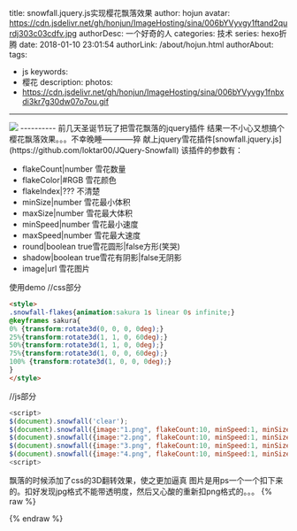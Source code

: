 title: snowfall.jquery.js实现樱花飘落效果
author: hojun
avatar: https://cdn.jsdelivr.net/gh/honjun/ImageHosting/sina/006bYVyvgy1ftand2qurdj303c03cdfv.jpg
authorDesc: 一个好奇的人
categories: 技术
series: hexo折腾
date: 2018-01-10 23:01:54
authorLink: /about/hojun.html
authorAbout:
tags:
 - js
keywords:
 - 樱花
description:
photos:
 - https://cdn.jsdelivr.net/gh/honjun/ImageHosting/sina/006bYVyvgy1fnbxdi3kr7g30dw07o7ou.gif
---
<img src="https://cdn.jsdelivr.net/gh/honjun/ImageHosting/sina/006bYVyvgy1fne9cxz06lj30ez0rsq3q.jpg">
----------
前几天圣诞节玩了把雪花飘落的jquery插件
结果一不小心又想搞个樱花飘落效果。。。不幸晚睡————猝
献上jquery雪花插件[snowfall.jquery.js](https://github.com/loktar00/JQuery-Snowfall)
该插件的参数有：

 - flakeCount|number  雪花数量
 - flakeColor|#RGB    雪花颜色
 - flakeIndex|???     不清楚
 - minSize|number     雪花最小体积
 - maxSize|number     雪花最大体积
 - minSpeed|number    雪花最小速度
 - maxSpeed|number    雪花最大速度
 - round|boolean      true雪花圆形|false方形(笑哭)
 - shadow|boolean     true雪花有阴影|false无阴影
 - image|url          雪花图片

使用demo
//css部分

```html
<style>
.snowfall-flakes{animation:sakura 1s linear 0s infinite;}
@keyframes sakura{
0% {transform:rotate3d(0, 0, 0, 0deg);}
25%{transform:rotate3d(1, 1, 0, 60deg);}
50%{transform:rotate3d(1, 1, 0, 0deg);}
75%{transform:rotate3d(1, 0, 0, 60deg);}
100% {transform:rotate3d(1, 0, 0, 0deg);}
}
</style>
```

//js部分

```js
<script>
$(document).snowfall('clear');
$(document).snowfall({image:"1.png", flakeCount:10, minSpeed:1, minSize:8, maxSize:15,});
$(document).snowfall({image:"2.png", flakeCount:10, minSpeed:1, minSize:8, maxSize:15,});
$(document).snowfall({image:"3.png", flakeCount:10, minSpeed:1, minSize:8, maxSize:15,});
$(document).snowfall({image:"4.png", flakeCount:10, minSpeed:1, minSize:8, maxSize:15,});
<script>
```

飘落的时候添加了css的3D翻转效果，使之更加逼真
图片是用ps一个一个扣下来的。扣好发现jpg格式不能带透明度，然后又心酸的重新扣png格式的。。。
{% raw %}
<link rel="stylesheet" href="/css/sakura.css" />
<script type="text/javascript" src="/js/jquery.min.js"></script>
<script type="text/javascript" src="/js/snowfall.jquery.js"></script>
<script>
    function sakuraInit() {
        $(document).snowfall('clear');
        if (document.body.clientWidth > 600) {
            $(document).snowfall({image:"/images/sakura/1.png", flakeCount:20, minSpeed:1, minSize:8, maxSize:15,});
            $(document).snowfall({image:"/images/sakura/1.png", flakeCount:20, minSpeed:1, minSize:8, maxSize:15,});
            $(document).snowfall({image:"/images/sakura/2.png", flakeCount:20, minSpeed:1, minSize:8, maxSize:15,});
            $(document).snowfall({image:"/images/sakura/4.png", flakeCount:20, minSpeed:1, minSize:8, maxSize:15,});
        } else {
            $(document).snowfall({image:"/images/sakura/1.png", flakeCount:10, minSpeed:1, minSize:8, maxSize:15,});
            $(document).snowfall({image:"/images/sakura/1.png", flakeCount:10, minSpeed:1, minSize:8, maxSize:15,});
            $(document).snowfall({image:"/images/sakura/2.png", flakeCount:10, minSpeed:1, minSize:8, maxSize:15,});
            $(document).snowfall({image:"/images/sakura/4.png", flakeCount:10, minSpeed:1, minSize:8, maxSize:15,});
        }
    }
    window.onload = sakuraInit();
</script>
{% endraw %}